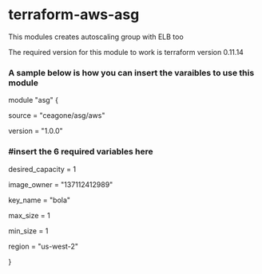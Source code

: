 # terraform-aws-asg

This modules creates autoscaling group with ELB too

The required version for this module to work is terraform version 0.11.14

### A sample below is how you can insert the varaibles to use this module

module "asg" {
  
  source  = "ceagone/asg/aws"
  
  version = "1.0.0"
  
  ### #insert the 6 required variables here
  
  desired_capacity = 1
  
  image_owner = "137112412989"
  
  key_name = "bola"
  
  max_size = 1
  
  min_size = 1
  
  region = "us-west-2"
 
}
